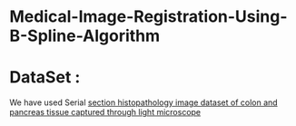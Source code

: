 # Medical-Image-Registration-Using-B-Spline-Algorithm

# DataSet : 
We have used Serial [section histopathology image dataset of colon and pancreas tissue captured through light microscope](https://www.sciencedirect.com/science/article/pii/S2352340924003986)
